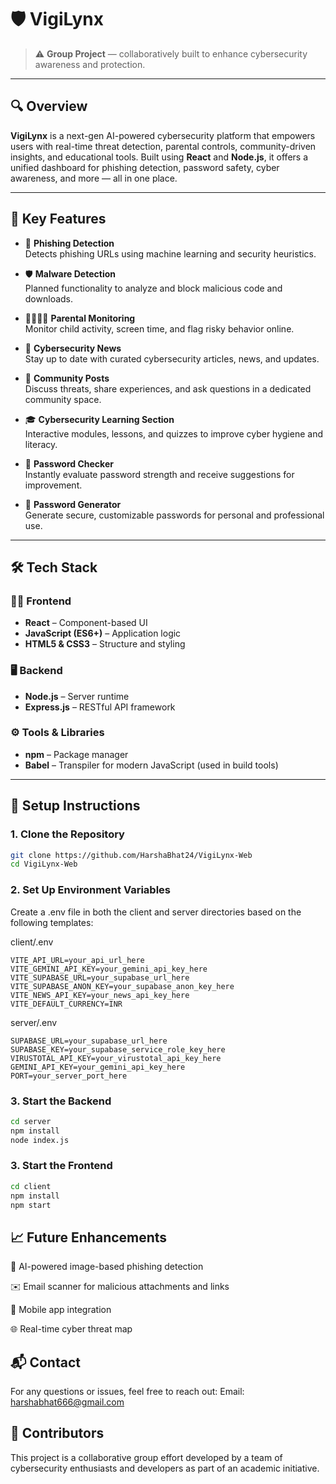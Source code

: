 # 🛡️ VigiLynx

> ⚠️ **Group Project** — collaboratively built to enhance cybersecurity awareness and protection.

---

## 🔍 Overview

**VigiLynx** is a next-gen AI-powered cybersecurity platform that empowers users with real-time threat detection, parental controls, community-driven insights, and educational tools. Built using **React** and **Node.js**, it offers a unified dashboard for phishing detection, password safety, cyber awareness, and more — all in one place.

---

## 🚀 Key Features

- 🧠 **Phishing Detection**  
  Detects phishing URLs using machine learning and security heuristics.

- 🛡️ **Malware Detection**  
  Planned functionality to analyze and block malicious code and downloads.

- 👨‍👩‍👧‍👦 **Parental Monitoring**  
  Monitor child activity, screen time, and flag risky behavior online.

- 📰 **Cybersecurity News**  
  Stay up to date with curated cybersecurity articles, news, and updates.

- 💬 **Community Posts**  
  Discuss threats, share experiences, and ask questions in a dedicated community space.

- 🎓 **Cybersecurity Learning Section**  
  Interactive modules, lessons, and quizzes to improve cyber hygiene and literacy.

- 🔑 **Password Checker**  
  Instantly evaluate password strength and receive suggestions for improvement.

- 🔐 **Password Generator**  
  Generate secure, customizable passwords for personal and professional use.

---

## 🛠️ Tech Stack

### 👨‍💻 Frontend
- **React** – Component-based UI
- **JavaScript (ES6+)** – Application logic
- **HTML5 & CSS3** – Structure and styling

### 🖥️ Backend
- **Node.js** – Server runtime
- **Express.js** – RESTful API framework

### ⚙️ Tools & Libraries
- **npm** – Package manager
- **Babel** – Transpiler for modern JavaScript (used in build tools)

---

## 🧪 Setup Instructions

### 1. Clone the Repository

```bash
git clone https://github.com/HarshaBhat24/VigiLynx-Web
cd VigiLynx-Web
```
### 2. Set Up Environment Variables
Create a .env file in both the client and server directories based on the following templates:

client/.env
```
VITE_API_URL=your_api_url_here
VITE_GEMINI_API_KEY=your_gemini_api_key_here
VITE_SUPABASE_URL=your_supabase_url_here
VITE_SUPABASE_ANON_KEY=your_supabase_anon_key_here
VITE_NEWS_API_KEY=your_news_api_key_here
VITE_DEFAULT_CURRENCY=INR
```
server/.env
```
SUPABASE_URL=your_supabase_url_here
SUPABASE_KEY=your_supabase_service_role_key_here
VIRUSTOTAL_API_KEY=your_virustotal_api_key_here
GEMINI_API_KEY=your_gemini_api_key_here
PORT=your_server_port_here
```
### 3. Start the Backend
```bash
cd server
npm install
node index.js
```
### 3. Start the Frontend
```bash
cd client
npm install
npm start
```

## 📈 Future Enhancements
🧠 AI-powered image-based phishing detection

✉️ Email scanner for malicious attachments and links

📲 Mobile app integration

🌐 Real-time cyber threat map

## 📬 Contact
For any questions or issues, feel free to reach out:
Email: harshabhat666@gmail.com

## 🤝 Contributors
This project is a collaborative group effort developed by a team of cybersecurity enthusiasts and developers as part of an academic initiative.




